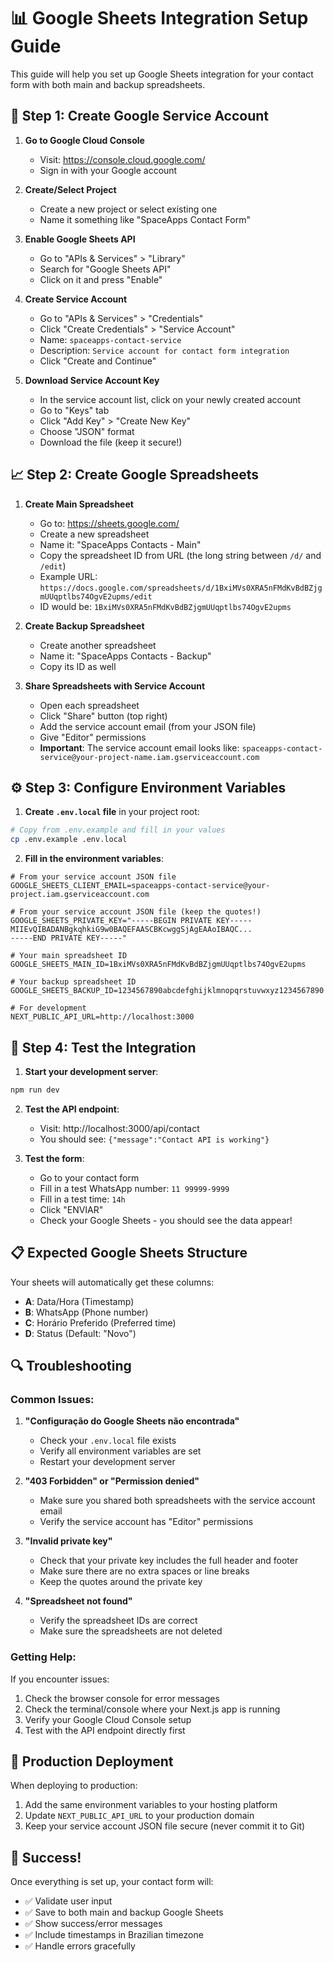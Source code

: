 # 📊 Google Sheets Integration Setup Guide

This guide will help you set up Google Sheets integration for your contact form with both main and backup spreadsheets.

## 🔑 Step 1: Create Google Service Account

1. **Go to Google Cloud Console**
   - Visit: https://console.cloud.google.com/
   - Sign in with your Google account

2. **Create/Select Project**
   - Create a new project or select existing one
   - Name it something like "SpaceApps Contact Form"

3. **Enable Google Sheets API**
   - Go to "APIs & Services" > "Library"
   - Search for "Google Sheets API"
   - Click on it and press "Enable"

4. **Create Service Account**
   - Go to "APIs & Services" > "Credentials"
   - Click "Create Credentials" > "Service Account"
   - Name: `spaceapps-contact-service`
   - Description: `Service account for contact form integration`
   - Click "Create and Continue"

5. **Download Service Account Key**
   - In the service account list, click on your newly created account
   - Go to "Keys" tab
   - Click "Add Key" > "Create New Key"
   - Choose "JSON" format
   - Download the file (keep it secure!)

## 📈 Step 2: Create Google Spreadsheets

1. **Create Main Spreadsheet**
   - Go to: https://sheets.google.com/
   - Create a new spreadsheet
   - Name it: "SpaceApps Contacts - Main"
   - Copy the spreadsheet ID from URL (the long string between `/d/` and `/edit`)
   - Example URL: `https://docs.google.com/spreadsheets/d/1BxiMVs0XRA5nFMdKvBdBZjgmUUqptlbs74OgvE2upms/edit`
   - ID would be: `1BxiMVs0XRA5nFMdKvBdBZjgmUUqptlbs74OgvE2upms`

2. **Create Backup Spreadsheet**
   - Create another spreadsheet
   - Name it: "SpaceApps Contacts - Backup"
   - Copy its ID as well

3. **Share Spreadsheets with Service Account**
   - Open each spreadsheet
   - Click "Share" button (top right)
   - Add the service account email (from your JSON file)
   - Give "Editor" permissions
   - **Important**: The service account email looks like: `spaceapps-contact-service@your-project-name.iam.gserviceaccount.com`

## ⚙️ Step 3: Configure Environment Variables

1. **Create `.env.local` file** in your project root:

```bash
# Copy from .env.example and fill in your values
cp .env.example .env.local
```

2. **Fill in the environment variables**:

```env
# From your service account JSON file
GOOGLE_SHEETS_CLIENT_EMAIL=spaceapps-contact-service@your-project.iam.gserviceaccount.com

# From your service account JSON file (keep the quotes!)
GOOGLE_SHEETS_PRIVATE_KEY="-----BEGIN PRIVATE KEY-----
MIIEvQIBADANBgkqhkiG9w0BAQEFAASCBKcwggSjAgEAAoIBAQC...
-----END PRIVATE KEY-----"

# Your main spreadsheet ID
GOOGLE_SHEETS_MAIN_ID=1BxiMVs0XRA5nFMdKvBdBZjgmUUqptlbs74OgvE2upms

# Your backup spreadsheet ID  
GOOGLE_SHEETS_BACKUP_ID=1234567890abcdefghijklmnopqrstuvwxyz1234567890

# For development
NEXT_PUBLIC_API_URL=http://localhost:3000
```

## 🧪 Step 4: Test the Integration

1. **Start your development server**:
```bash
npm run dev
```

2. **Test the API endpoint**:
   - Visit: http://localhost:3000/api/contact
   - You should see: `{"message":"Contact API is working"}`

3. **Test the form**:
   - Go to your contact form
   - Fill in a test WhatsApp number: `11 99999-9999`
   - Fill in a test time: `14h`
   - Click "ENVIAR"
   - Check your Google Sheets - you should see the data appear!

## 📋 Expected Google Sheets Structure

Your sheets will automatically get these columns:
- **A**: Data/Hora (Timestamp)
- **B**: WhatsApp (Phone number)
- **C**: Horário Preferido (Preferred time)
- **D**: Status (Default: "Novo")

## 🔍 Troubleshooting

### Common Issues:

1. **"Configuração do Google Sheets não encontrada"**
   - Check your `.env.local` file exists
   - Verify all environment variables are set
   - Restart your development server

2. **"403 Forbidden" or "Permission denied"**
   - Make sure you shared both spreadsheets with the service account email
   - Verify the service account has "Editor" permissions

3. **"Invalid private key"**
   - Check that your private key includes the full header and footer
   - Make sure there are no extra spaces or line breaks
   - Keep the quotes around the private key

4. **"Spreadsheet not found"**
   - Verify the spreadsheet IDs are correct
   - Make sure the spreadsheets are not deleted

### Getting Help:

If you encounter issues:
1. Check the browser console for error messages
2. Check the terminal/console where your Next.js app is running
3. Verify your Google Cloud Console setup
4. Test with the API endpoint directly first

## 🚀 Production Deployment

When deploying to production:
1. Add the same environment variables to your hosting platform
2. Update `NEXT_PUBLIC_API_URL` to your production domain
3. Keep your service account JSON file secure (never commit it to Git)

## 🎉 Success!

Once everything is set up, your contact form will:
- ✅ Validate user input
- ✅ Save to both main and backup Google Sheets
- ✅ Show success/error messages
- ✅ Include timestamps in Brazilian timezone
- ✅ Handle errors gracefully

